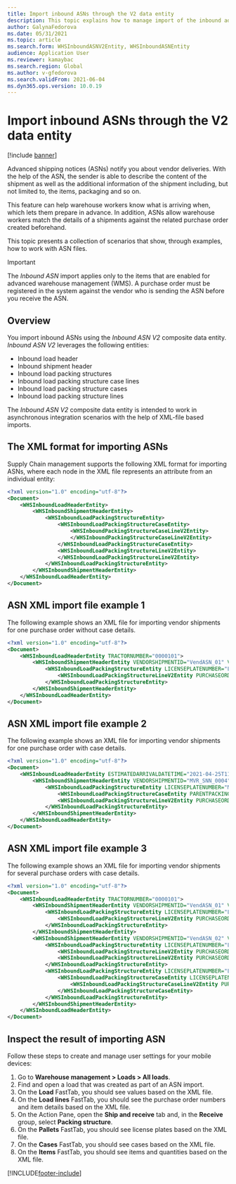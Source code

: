 ```yaml
---
title: Import inbound ASNs through the V2 data entity
description: This topic explains how to manage import of the inbound advanced shipping notices (ASNs) through the Inbound ASN V2 data entity.
author: GalynaFedorova
ms.date: 05/31/2021
ms.topic: article
ms.search.form: WHSInboundASNV2Entity, WHSInboundASNEntity
audience: Application User
ms.reviewer: kamaybac
ms.search.region: Global
ms.author: v-gfedorova
ms.search.validFrom: 2021-06-04
ms.dyn365.ops.version: 10.0.19
---
```


# Import inbound ASNs through the V2 data entity

[!include [banner](../../includes/banner.md)]

Advanced shipping notices (ASNs) notify you about vendor deliveries. With the help of the ASN, the sender is able to describe the content of the shipment as well as the additional information of the shipment including, but not limited to, the items, packaging and so on.

This feature can help warehouse workers know what is arriving when, which lets them prepare in advance. In addition, ASNs allow warehouse workers match the details of a shipments against the related purchase order created beforehand.

This topic presents a collection of scenarios that show, through examples, how to work with ASN files.

> [!IMPORTANT]
> The *Inbound ASN* import applies only to the items that are enabled for advanced warehouse management (WMS). A purchase order must be registered in the system against the vendor who is sending the ASN before you receive the ASN.

## Overview

You import inbound ASNs using the *Inbound ASN V2* composite data entity. *Inbound ASN V2* leverages the following entities:

- Inbound load header
- Inbound shipment header
- Inbound load packing structures
- Inbound load packing structure case lines
- Inbound load packing structure cases
- Inbound load packing structure lines

The *Inbound ASN V2* composite data entity is intended to work in asynchronous integration scenarios with the help of XML-file based imports.  

## The XML format for importing ASNs

Supply Chain management supports the following XML format for importing ASNs, where each node in the XML file represents an attribute from an individual entity:

```xml
<?xml version="1.0" encoding="utf-8"?>
<Document>
    <WHSInboundLoadHeaderEntity>
        <WHSInboundShipmentHeaderEntity>
            <WHSInboundLoadPackingStructureEntity>
                <WHSInboundLoadPackingStructureCaseEntity>
                    <WHSInboundPackingStructureCaseLineV2Entity>
                    </WHSInboundPackingStructureCaseLineV2Entity>
                </WHSInboundLoadPackingStructureCaseEntity>
                <WHSInboundLoadPackingStructureLineV2Entity>
                </WHSInboundLoadPackingStructureLineV2Entity>
            </WHSInboundLoadPackingStructureEntity>
        </WHSInboundShipmentHeaderEntity>
    </WHSInboundLoadHeaderEntity>
</Document>
```

## ASN XML import file example 1

The following example shows an XML file for importing vendor shipments for one purchase order without case details.

```xml
<?xml version="1.0" encoding="utf-8"?>
<Document>
    <WHSInboundLoadHeaderEntity TRACTORNUMBER="0000101">
        <WHSInboundShipmentHeaderEntity VENDORSHIPMENTID="VendASN_01" VENDORADDRESSCOUNTRYREGIONID = "USA" VENDORADDRESSSTREET = "123 Coffee Street" VENDORADDRESSSTATEID = "WA" VENDORADDRESSCITY = "Redmond" VENDORADDRESSZIPCODE = "98052">
            <WHSInboundLoadPackingStructureEntity LICENSEPLATENUMBER="LP_ASN_001">
                <WHSInboundLoadPackingStructureLineV2Entity PURCHASEORDERNUMBER="00000176" ITEMNUMBER="A0001" QUANTITY="1" UNITSYMBOL="ea" />
            </WHSInboundLoadPackingStructureEntity>
        </WHSInboundShipmentHeaderEntity>
    </WHSInboundLoadHeaderEntity>
</Document>
```

## ASN XML import file example 2

The following example shows an XML file for importing vendor shipments for one purchase order with case details.

```xml
<?xml version="1.0" encoding="utf-8"?>
<Document>
    <WHSInboundLoadHeaderEntity ESTIMATEDARRIVALDATETIME="2021-04-25T11:00:00+00:00">
        <WHSInboundShipmentHeaderEntity VENDORSHIPMENTID="MVR_SNN_0004">
            <WHSInboundLoadPackingStructureEntity LICENSEPLATENUMBER="MVR_SNN_0004" PACKEDTOTALQUANTITY="2.00">
                <WHSInboundLoadPackingStructureCaseEntity PARENTPACKINGSTRUCTURELICENSEPLATENUMBER="MVR_SNN_0004" LICENSEPLATENUMBER="MVR_SNN_0004A" PACKEDTOTALQUANTITY="2.00" />
                <WHSInboundLoadPackingStructureLineV2Entity PURCHASEORDERNUMBER="00000175" ITEMNUMBER="A0001" PURCHASEORDERLINENUMBER="1" QUANTITY="2.00" UNITSYMBOL="ea" />
            </WHSInboundLoadPackingStructureEntity>
        </WHSInboundShipmentHeaderEntity>
    </WHSInboundLoadHeaderEntity>
</Document>
```

## ASN XML import file example 3

The following example shows an XML file for importing vendor shipments for several purchase orders with case details.

```xml
<?xml version="1.0" encoding="utf-8"?>
<Document>
    <WHSInboundLoadHeaderEntity TRACTORNUMBER="0000101">
        <WHSInboundShipmentHeaderEntity VENDORSHIPMENTID="VendASN_01" VENDORADDRESSCOUNTRYREGIONID = "USA" VendorAddressStreet = "123 Coffee Street" VENDORADDRESSSTATEID = "WA" VENDORADDRESSCITY = "Redmond" VENDORADDRESSZIPCODE = "98052">
            <WHSInboundLoadPackingStructureEntity LICENSEPLATENUMBER="LP_ASN_001">
                <WHSInboundLoadPackingStructureLineV2Entity PURCHASEORDERNUMBER="00000176" ITEMNUMBER="A0001" QUANTITY="100" UNITSYMBOL="ea" />
            </WHSInboundLoadPackingStructureEntity>
        </WHSInboundShipmentHeaderEntity>
        <WHSInboundShipmentHeaderEntity VENDORSHIPMENTID="VendASN_02" VENDORADDRESSCOUNTRYREGIONID = "USA" VendorAddressStreet = "123 Coffee Street" VENDORADDRESSSTATEID = "WA" VENDORADDRESSCITY = "Redmond" VENDORADDRESSZIPCODE = "98052">
            <WHSInboundLoadPackingStructureEntity LICENSEPLATENUMBER="LP_ASN_001">
                <WHSInboundLoadPackingStructureLineV2Entity PURCHASEORDERNUMBER="00000177" ITEMNUMBER="A0001" QUANTITY="200" UNITSYMBOL="ea" />
                <WHSInboundLoadPackingStructureLineV2Entity PURCHASEORDERNUMBER="00000177" ITEMNUMBER="P0004" QUANTITY="300" UNITSYMBOL="ea" ITEMBATCHNUMBER="BN0001" />
            </WHSInboundLoadPackingStructureEntity>
            <WHSInboundLoadPackingStructureEntity LICENSEPLATENUMBER="LP_ASN_002">
                <WHSInboundLoadPackingStructureCaseEntity LICENSEPLATENUMBER="LP_ASN_002_C01">
                    <WHSInboundLoadPackingStructureCaseLineV2Entity PURCHASEORDERNUMBER="00000177" ITEMNUMBER="A0001" QUANTITY="400" UNITSYMBOL="ea" />
                </WHSInboundLoadPackingStructureCaseEntity>
            </WHSInboundLoadPackingStructureEntity>
        </WHSInboundShipmentHeaderEntity>
    </WHSInboundLoadHeaderEntity>
</Document>
```

## Inspect the result of importing ASN

Follow these steps to create and manage user settings for your mobile devices: <!-- KFM: Is this really the correct intro for this procedure? I suspect it should be something like "Follow these steps to inspect the results of importing an ASN file:" -->

<!-- KFM: I was a little unsure about what the user should do and notice in the following procedure. Please confirm my version. -->

1. Go to **Warehouse management \> Loads \> All loads**.
1. Find and open a load that was created as part of an ASN import.
1. On the **Load** FastTab, you should see values based on the XML file.
1. On the **Load lines** FastTab, you should see the purchase order numbers and item details based on the XML file.
1. On the Action Pane, open the **Ship and receive** tab and, in the **Receive** group, select **Packing structure**.
1. On the **Pallets** FastTab, you should see license plates based on the XML file.
1. On the **Cases** FastTab, you should see cases based on the XML file.
1. On the **Items** FastTab, you should see items and quantities based on the XML file.

[!INCLUDE[footer-include](../../includes/footer-banner.md)]
